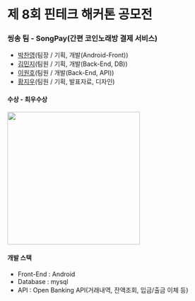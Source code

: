 # 제 8회 핀테크 해커톤 공모전

### 씽송 팀 - SongPay(간편 코인노래방 결제 서비스)
- <a href="https://github.com/Dolphin-PC" target="_blank">박찬영</a>(팀장 / 기획, 개발(Android-Front))
- <a href="https://github.com/MinzyKim" target="_blank">김민지</a>(팀원 / 기획, 개발(Back-End, DB))
- <a href="https://github.com/BONOBONOBOo" target="_blank">이원호</a>(팀원 / 개발(Back-End, API))
- <a href="https://github.com/scalarH" target="_blank">황지우</a>(팀원 / 기획, 발표자료, 디자인)


#### 수상 - 최우수상
<img width="300" src="https://raw.githubusercontent.com/fintech-hackathon/android-front/master/2020%EB%85%84%20%EC%A0%9C8%ED%9A%8C%20%ED%95%80%ED%85%8C%ED%81%AC%20%ED%95%B4%EC%BB%A4%ED%86%A4%20%EC%83%81%EC%9E%A5(%EC%B5%9C%EC%9A%B0%EC%88%98%EC%83%81)_%EC%94%BD%EC%86%A1.jpg"/>

#### 개발 스택
 - Front-End  : Android
 - Database   : mysql
 - API        : Open Banking API(거래내역, 잔액조회, 입금/출금 이체 등)
 


